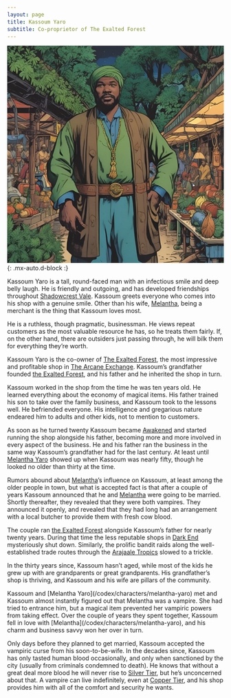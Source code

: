 ```yaml
---
layout: page
title: Kassoum Yaro
subtitle: Co-proprietor of The Exalted Forest
---
```


![Kassoum Yaro](/assets/img/characters/kassoum-yaro.jpg){: .mx-auto.d-block :}

Kassoum Yaro is a tall, round-faced man with an infectious smile and deep belly laugh. He is friendly and outgoing, and has developed friendships throughout [Shadowcrest Vale](/codex/regions/shadowcrest-vale). Kassoum greets everyone who comes into his shop with a genuine smile. Other than his wife, [Melantha](/codex/characters/melantha-yaro), being a merchant is the thing that Kassoum loves most.

He is a ruthless, though pragmatic, businessman. He views repeat customers as the most valuable resource he has, so he treats them fairly. If, on the other hand, there are outsiders just passing through, he will bilk them for everything they’re worth.

Kassoum Yaro is the co-owner of [The Exalted Forest](/codex/regions/the-exalted-forest), the most impressive and profitable shop in [The Arcane Exchange](/codex/regions/the-arcane-exchange). Kassoum’s grandfather founded [the Exalted Forest](/codex/regions/the-exalted-forest), and his father and he inherited the shop in turn.

Kassoum worked in the shop from the time he was ten years old. He learned everything about the economy of magical items. His father trained his son to take over the family business, and Kassoum took to the lessons well. He befriended everyone. His intelligence and gregarious nature endeared him to adults and other kids, not to mention to customers.

As soon as he turned twenty Kassoum became [Awakened](/codex/the-awakened) and started running the shop alongside his father, becoming more and more involved in every aspect of the business. He and his father ran the business in the same way Kassoum’s grandfather had for the last century. At least until [Melantha Yaro](/codex/characters/melantha-yaro) showed up when Kassoum was nearly fifty, though he looked no older than thirty at the time.

Rumors abound about [Melantha](/codex/characters/melantha-yaro)’s influence on Kassoum, at least among the older people in town, but what is accepted fact is that after a couple of years Kassoum announced that he and [Melantha](/codex/characters/melantha-yaro) were going to be married. Shortly thereafter, they revealed that they were both vampires. They announced it openly, and revealed that they had long had an arrangement with a local butcher to provide them with fresh cow blood.

The couple ran [the Exalted Forest](/codex/regions/the-exalted-forest) alongside Kassoum’s father for nearly twenty years. During that time the less reputable shops in [Dark End](/codex/regions/dark-end) mysteriously shut down. Similarly, the prolific bandit raids along the well-established trade routes through the [Arajaale Tropics](/codex/regions/arajaale-tropics) slowed to a trickle.

In the thirty years since, Kassoum hasn’t aged, while most of the kids he grew up with are grandparents or great grandparents. His grandfather’s shop is thriving, and Kassoum and his wife are pillars of the community.

<div class="redacted" markdown="1">
Kassoum and [Melantha Yaro](/codex/characters/melantha-yaro) met and Kassoum almost instantly figured out that Melantha was a vampire. She had tried to entrance him, but a magical item prevented her vampiric powers from taking effect. Over the couple of years they spent together, Kassoum fell in love with [Melantha](/codex/characters/melantha-yaro), and his charm and business savvy won her over in turn.

Only days before they planned to get married, Kassoum accepted the vampiric curse from his soon-to-be-wife. In the decades since, Kassoum has only tasted human blood occasionally, and only when sanctioned by the city (usually from criminals condemned to death). He knows that without a great deal more blood he will never rise to [Silver Tier](/codex/tiers-of-awakening), but he’s unconcerned about that. A vampire can live indefinitely, even at [Copper Tier](/codex/tiers-of-awakening), and his shop provides him with all of the comfort and security he wants.
</div>